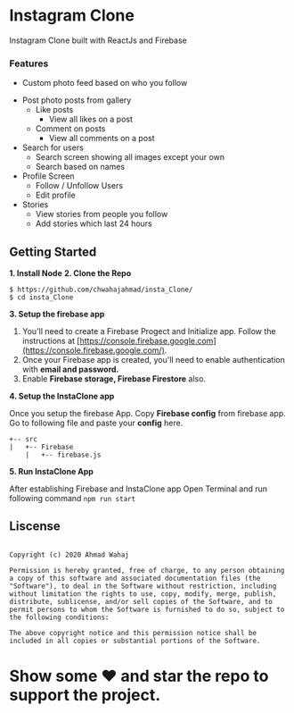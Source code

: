 # Instagram Clone
Instagram Clone built with ReactJs and Firebase

### Features

* Custom photo feed based on who you follow
-   Post photo posts from gallery
    -   Like posts
        -   View all likes on a post
    -   Comment on posts
        -   View all comments on a post
-   Search for users
    -   Search screen showing all images except your own
    -   Search based on names
-   Profile Screen
    -   Follow / Unfollow Users
    -   Edit profile
-   Stories
    -   View stories from people you follow
    -   Add stories which last 24 hours
## Getting Started

**1. Install Node**
**2. Clone the Repo**
```
$ https://github.com/chwahajahmad/insta_Clone/
$ cd insta_Clone 
```
**3. Setup the firebase app**
1.  You'll need to create a Firebase Progect and Initialize app. Follow the instructions at  [https://console.firebase.google.com](https://console.firebase.google.com/).
2.  Once your Firebase app is created, you'll need to enable authentication with **email and password.**
3. Enable **Firebase storage, Firebase Firestore** also.

**4. Setup the InstaClone app**
 
Once you setup the firebase App. Copy **Firebase config** from firebase app. Go to following file and paste your **config** here.
```
+-- src
|   +-- Firebase
	|   +-- firebase.js
```
**5. Run InstaClone App**

After establishing Firebase and InstaClone app Open Terminal and run following command
 ```npm run start```

## Liscense

```

Copyright (c) 2020 Ahmad Wahaj

Permission is hereby granted, free of charge, to any person obtaining a copy of this software and associated documentation files (the "Software"), to deal in the Software without restriction, including without limitation the rights to use, copy, modify, merge, publish, distribute, sublicense, and/or sell copies of the Software, and to permit persons to whom the Software is furnished to do so, subject to the following conditions:

The above copyright notice and this permission notice shall be included in all copies or substantial portions of the Software.

```

# Show some ❤️ and star the repo to support the project.
